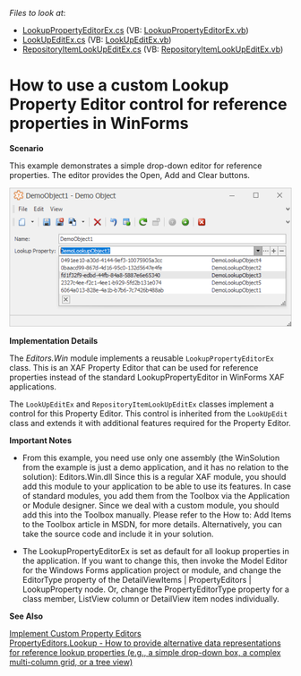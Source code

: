 <!-- default file list -->
*Files to look at*:
* [LookupPropertyEditorEx.cs](./CS/Editors.Win/LookupPropertyEditorEx.cs) (VB: [LookupPropertyEditorEx.vb](./VB/Editors.Win/LookupPropertyEditorEx.vb))
* [LookUpEditEx.cs](./CS/Editors.Win/LookUpEditEx.cs) (VB: [LookUpEditEx.vb](./VB/Editors.Win/LookUpEditEx.vb))
* [RepositoryItemLookUpEditEx.cs](./CS/Editors.Win/RepositoryItemLookUpEditEx.cs) (VB: [RepositoryItemLookUpEditEx.vb](./VB/Editors.Win/RepositoryItemLookUpEditEx.vb))
<!-- default file list end -->

# How to use a custom Lookup Property Editor control for reference properties in WinForms
**Scenario**

This example demonstrates a simple drop-down editor for reference properties. The editor provides the Open, Add and Clear buttons.

![Custom Lookup](./media/CustomLookup.png)

**Implementation Details**

The _Editors.Win_ module implements a reusable `LookupPropertyEditorEx` class. This is an XAF Property Editor that can be used for reference properties instead of the standard LookupPropertyEditor in WinForms XAF applications.

The `LookUpEditEx` and `RepositoryItemLookUpEditEx` classes implement a control for this Property Editor. This control is inherited from the `LookUpEdit` class and extends it with additional features required for the Property Editor.

**Important Notes**

* From this example, you need use only one assembly (the WinSolution from the example is just a demo application, and it has no relation to the solution): Editors.Win.dll
Since this is a regular XAF module, you should add this module to your application to be able to use its features. In case of standard modules, you add them from the Toolbox via the Application or Module designer. Since we deal with a custom module, you should add this into the Toolbox manually. Please refer to the How to: Add Items to the Toolbox article in MSDN, for more details.
Alternatively, you can take the source code and include it in your solution.

* The LookupPropertyEditorEx is set as default for all lookup properties in the application.
If you want to change this, then invoke the Model Editor for the Windows Forms application project or module, and change the EditorType property of the DetailViewItems | PropertyEditors | LookupProperty node. Or, change the PropertyEditorType property for a class member, ListView column or DetailView item nodes individually.

**See Also**

[Implement Custom Property Editors](https://documentation.devexpress.com/eXpressAppFramework/113097/Concepts/UI-Construction/View-Items/Implement-Custom-Property-Editors)
<br>
[PropertyEditors.Lookup - How to provide alternative data representations for reference lookup properties (e.g., a simple drop-down box, a complex multi-column grid, or a tree view)](https://www.devexpress.com/Support/Center/Question/Details/S92425/propertyeditors-lookup-how-to-provide-alternative-data-representations-for-reference)


